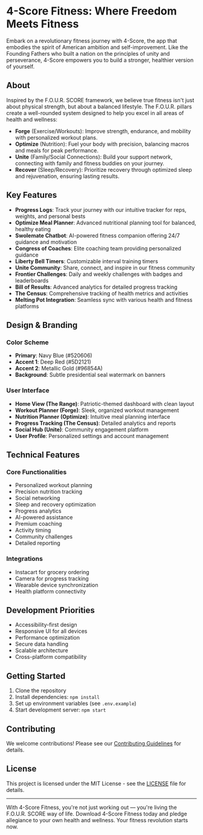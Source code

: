 # 4-Score Fitness: Where Freedom Meets Fitness

Embark on a revolutionary fitness journey with 4-Score, the app that embodies the spirit of American ambition and self-improvement. Like the Founding Fathers who built a nation on the principles of unity and perseverance, 4-Score empowers you to build a stronger, healthier version of yourself.

## About

Inspired by the F.O.U.R. SCORE framework, we believe true fitness isn't just about physical strength, but about a balanced lifestyle. The F.O.U.R. pillars create a well-rounded system designed to help you excel in all areas of health and wellness:

- **Forge** (Exercise/Workouts): Improve strength, endurance, and mobility with personalized workout plans.
- **Optimize** (Nutrition): Fuel your body with precision, balancing macros and meals for peak performance.
- **Unite** (Family/Social Connections): Build your support network, connecting with family and fitness buddies on your journey.
- **Recover** (Sleep/Recovery): Prioritize recovery through optimized sleep and rejuvenation, ensuring lasting results.

## Key Features

- **Progress Logs**: Track your journey with our intuitive tracker for reps, weights, and personal bests
- **Optimize Meal Planner**: Advanced nutritional planning tool for balanced, healthy eating
- **Swolemate Chatbot**: AI-powered fitness companion offering 24/7 guidance and motivation
- **Congress of Coaches**: Elite coaching team providing personalized guidance
- **Liberty Bell Timers**: Customizable interval training timers
- **Unite Community**: Share, connect, and inspire in our fitness community
- **Frontier Challenges**: Daily and weekly challenges with badges and leaderboards
- **Bill of Results**: Advanced analytics for detailed progress tracking
- **The Census**: Comprehensive tracking of health metrics and activities
- **Melting Pot Integration**: Seamless sync with various health and fitness platforms

## Design & Branding

### Color Scheme
- **Primary**: Navy Blue (#520606)
- **Accent 1**: Deep Red (#5D2121)
- **Accent 2**: Metallic Gold (#96854A)
- **Background**: Subtle presidential seal watermark on banners

### User Interface
- **Home View (The Range)**: Patriotic-themed dashboard with clean layout
- **Workout Planner (Forge)**: Sleek, organized workout management
- **Nutrition Planner (Optimize)**: Intuitive meal planning interface
- **Progress Tracking (The Census)**: Detailed analytics and reports
- **Social Hub (Unite)**: Community engagement platform
- **User Profile**: Personalized settings and account management

## Technical Features

### Core Functionalities
- Personalized workout planning
- Precision nutrition tracking
- Social networking
- Sleep and recovery optimization
- Progress analytics
- AI-powered assistance
- Premium coaching
- Activity timing
- Community challenges
- Detailed reporting

### Integrations
- Instacart for grocery ordering
- Camera for progress tracking
- Wearable device synchronization
- Health platform connectivity

## Development Priorities

- Accessibility-first design
- Responsive UI for all devices
- Performance optimization
- Secure data handling
- Scalable architecture
- Cross-platform compatibility

## Getting Started

1. Clone the repository
2. Install dependencies: `npm install`
3. Set up environment variables (see `.env.example`)
4. Start development server: `npm start`

## Contributing

We welcome contributions! Please see our [Contributing Guidelines](CONTRIBUTING.md) for details.

## License

This project is licensed under the MIT License - see the [LICENSE](LICENSE) file for details.

---

With 4-Score Fitness, you're not just working out — you're living the F.O.U.R. SCORE way of life. Download 4-Score Fitness today and pledge allegiance to your own health and wellness. Your fitness revolution starts now.
